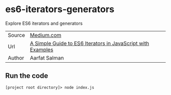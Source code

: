 # es6-iterators-generators
Explore ES6 iterators and generators

| | |
|--|--|
|Source|[Medium.com](https://medium.com/)|
|Url|[A Simple Guide to ES6 Iterators in JavaScript with Examples](https://codeburst.io/a-simple-guide-to-es6-iterators-in-javascript-with-examples-189d052c3d8e)|
|Author|Aarfat Salman|

## Run the code
````
[project root directory]> node index.js
````
